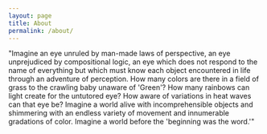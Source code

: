 ```yaml
---
layout: page
title: About
permalink: /about/
---
```


"Imagine an eye unruled by man-made laws of perspective, an eye unprejudiced by compositional logic, an eye which does not respond to the name of everything but which must know each object encountered in life through an adventure of perception. How many colors are there in a field of grass to the crawling baby unaware of 'Green'? How many rainbows can light create for the untutored eye? How aware of variations in heat waves can that eye be? Imagine a world alive with incomprehensible objects and shimmering with an endless variety of movement and innumerable gradations of color. Imagine a world before the 'beginning was the word.'"

